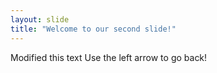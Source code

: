 ```yaml
---
layout: slide
title: "Welcome to our second slide!"
---
```

Modified this text
Use the left arrow to go back!

